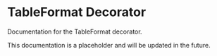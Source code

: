 # TableFormat Decorator

Documentation for the TableFormat decorator.

This documentation is a placeholder and will be updated in the future.
